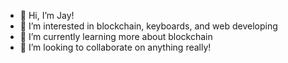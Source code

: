 - 👋 Hi, I’m Jay!
- 👀 I’m interested in blockchain, keyboards, and web developing
- 🌱 I’m currently learning more about blockchain
- 💞️ I’m looking to collaborate on anything really!

<!---
JeyoungJung/JeyoungJung is a ✨ special ✨ repository because its `README.md` (this file) appears on your GitHub profile.
You can click the Preview link to take a look at your changes.
--->

